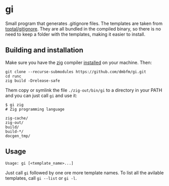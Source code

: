 # gi

Small program that generates .gitignore files. The templates are taken from
[toptal/gitignore](https://github.com/toptal/gitignore). They are all bundled
in the compiled binary, so there is no need to keep a folder with the templates, making it easier to install. 

## Building and installation
Make sure you have the [zig](https://ziglang.org) compiler [installed](https://ziglang.org/download/) on your machine. Then:
```
git clone --recurse-submodules https://github.com/dmbfm/gi.git
cd runc
zig build -Drelease-safe
```

Them copy or symlink the file `./zig-out/bin/gi` to a directory in your PATH and you can just call `gi` and use it:

```
$ gi zig
# Zig programming language

zig-cache/
zig-out/
build/
build-*/
docgen_tmp/
```

## Usage

```
Usage: gi [<template_name>...]
```

Just call `gi` followed by one ore more template names. To list all the avilable templates, call `gi --list` or `gi -l`.

